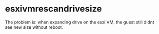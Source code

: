 # esxivmrescandrivesize
The problem is: when expanding drive on the esxi VM, the guest still didnt see new size without reboot.
